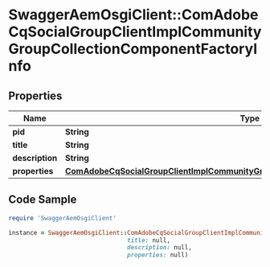 # SwaggerAemOsgiClient::ComAdobeCqSocialGroupClientImplCommunityGroupCollectionComponentFactoryInfo

## Properties

Name | Type | Description | Notes
------------ | ------------- | ------------- | -------------
**pid** | **String** |  | [optional] 
**title** | **String** |  | [optional] 
**description** | **String** |  | [optional] 
**properties** | [**ComAdobeCqSocialGroupClientImplCommunityGroupCollectionComponentFactoryProperties**](ComAdobeCqSocialGroupClientImplCommunityGroupCollectionComponentFactoryProperties.md) |  | [optional] 

## Code Sample

```ruby
require 'SwaggerAemOsgiClient'

instance = SwaggerAemOsgiClient::ComAdobeCqSocialGroupClientImplCommunityGroupCollectionComponentFactoryInfo.new(pid: null,
                                 title: null,
                                 description: null,
                                 properties: null)
```


